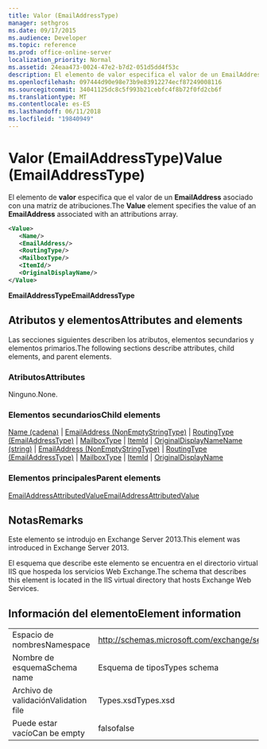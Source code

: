 ```yaml
---
title: Valor (EmailAddressType)
manager: sethgros
ms.date: 09/17/2015
ms.audience: Developer
ms.topic: reference
ms.prod: office-online-server
localization_priority: Normal
ms.assetid: 24eaa473-0024-47e2-b7d2-051d5dd4f53c
description: El elemento de valor especifica el valor de un EmailAddress asociado con una matriz de atribuciones.
ms.openlocfilehash: 097444d90e98e73b9e83912274ecf87249008116
ms.sourcegitcommit: 34041125dc8c5f993b21cebfc4f8b72f0fd2cb6f
ms.translationtype: MT
ms.contentlocale: es-ES
ms.lasthandoff: 06/11/2018
ms.locfileid: "19840949"
---
```

# <a name="value-emailaddresstype"></a><span data-ttu-id="4489b-103">Valor (EmailAddressType)</span><span class="sxs-lookup"><span data-stu-id="4489b-103">Value (EmailAddressType)</span></span>

<span data-ttu-id="4489b-104">El elemento de **valor** especifica que el valor de un **EmailAddress** asociado con una matriz de atribuciones.</span><span class="sxs-lookup"><span data-stu-id="4489b-104">The **Value** element specifies the value of an **EmailAddress** associated with an attributions array.</span></span> 
  
```XML
<Value>
   <Name/>
   <EmailAddress/>
   <RoutingType/>
   <MailboxType/>
   <ItemId/>
   <OriginalDisplayName/>
</Value>
```

<span data-ttu-id="4489b-105">**EmailAddressType**</span><span class="sxs-lookup"><span data-stu-id="4489b-105">**EmailAddressType**</span></span>

## <a name="attributes-and-elements"></a><span data-ttu-id="4489b-106">Atributos y elementos</span><span class="sxs-lookup"><span data-stu-id="4489b-106">Attributes and elements</span></span>

<span data-ttu-id="4489b-107">Las secciones siguientes describen los atributos, elementos secundarios y elementos primarios.</span><span class="sxs-lookup"><span data-stu-id="4489b-107">The following sections describe attributes, child elements, and parent elements.</span></span>
  
### <a name="attributes"></a><span data-ttu-id="4489b-108">Atributos</span><span class="sxs-lookup"><span data-stu-id="4489b-108">Attributes</span></span>

<span data-ttu-id="4489b-109">Ninguno.</span><span class="sxs-lookup"><span data-stu-id="4489b-109">None.</span></span>
  
### <a name="child-elements"></a><span data-ttu-id="4489b-110">Elementos secundarios</span><span class="sxs-lookup"><span data-stu-id="4489b-110">Child elements</span></span>

<span data-ttu-id="4489b-111">[Name (cadena)](name-string.md) | [EmailAddress (NonEmptyStringType)](emailaddress-nonemptystringtype.md) | [RoutingType (EmailAddressType)](routingtype-emailaddresstype.md) | [MailboxType](mailboxtype.md) | [ItemId](itemid.md) | [OriginalDisplayName](originaldisplayname.md)</span><span class="sxs-lookup"><span data-stu-id="4489b-111">[Name (string)](name-string.md) | [EmailAddress (NonEmptyStringType)](emailaddress-nonemptystringtype.md) | [RoutingType (EmailAddressType)](routingtype-emailaddresstype.md) | [MailboxType](mailboxtype.md) | [ItemId](itemid.md) | [OriginalDisplayName](originaldisplayname.md)</span></span>
  
### <a name="parent-elements"></a><span data-ttu-id="4489b-112">Elementos principales</span><span class="sxs-lookup"><span data-stu-id="4489b-112">Parent elements</span></span>

[<span data-ttu-id="4489b-113">EmailAddressAttributedValue</span><span class="sxs-lookup"><span data-stu-id="4489b-113">EmailAddressAttributedValue</span></span>](emailaddressattributedvalue.md)
  
## <a name="remarks"></a><span data-ttu-id="4489b-114">Notas</span><span class="sxs-lookup"><span data-stu-id="4489b-114">Remarks</span></span>

<span data-ttu-id="4489b-115">Este elemento se introdujo en Exchange Server 2013.</span><span class="sxs-lookup"><span data-stu-id="4489b-115">This element was introduced in Exchange Server 2013.</span></span>
  
<span data-ttu-id="4489b-116">El esquema que describe este elemento se encuentra en el directorio virtual IIS que hospeda los servicios Web Exchange.</span><span class="sxs-lookup"><span data-stu-id="4489b-116">The schema that describes this element is located in the IIS virtual directory that hosts Exchange Web Services.</span></span>
  
## <a name="element-information"></a><span data-ttu-id="4489b-117">Información del elemento</span><span class="sxs-lookup"><span data-stu-id="4489b-117">Element information</span></span>

|||
|:-----|:-----|
|<span data-ttu-id="4489b-118">Espacio de nombres</span><span class="sxs-lookup"><span data-stu-id="4489b-118">Namespace</span></span>  <br/> |http://schemas.microsoft.com/exchange/services/2006/types  <br/> |
|<span data-ttu-id="4489b-119">Nombre de esquema</span><span class="sxs-lookup"><span data-stu-id="4489b-119">Schema name</span></span>  <br/> |<span data-ttu-id="4489b-120">Esquema de tipos</span><span class="sxs-lookup"><span data-stu-id="4489b-120">Types schema</span></span>  <br/> |
|<span data-ttu-id="4489b-121">Archivo de validación</span><span class="sxs-lookup"><span data-stu-id="4489b-121">Validation file</span></span>  <br/> |<span data-ttu-id="4489b-122">Types.xsd</span><span class="sxs-lookup"><span data-stu-id="4489b-122">Types.xsd</span></span>  <br/> |
|<span data-ttu-id="4489b-123">Puede estar vacío</span><span class="sxs-lookup"><span data-stu-id="4489b-123">Can be empty</span></span>  <br/> |<span data-ttu-id="4489b-124">falso</span><span class="sxs-lookup"><span data-stu-id="4489b-124">false</span></span>  <br/> |
   

